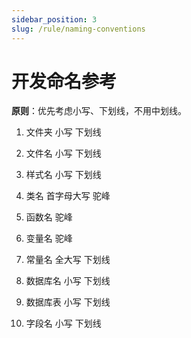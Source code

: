 ```yaml
---
sidebar_position: 3
slug: /rule/naming-conventions
---
```


# 开发命名参考

**原则**：优先考虑小写、下划线，不用中划线。

1. 文件夹 小写 下划线

2. 文件名 小写 下划线

3. 样式名 小写 下划线

4. 类名 首字母大写 驼峰

5. 函数名 驼峰

6. 变量名 驼峰

7. 常量名 全大写 下划线

8. 数据库名 小写 下划线

9. 数据库表 小写 下划线

10. 字段名 小写 下划线
